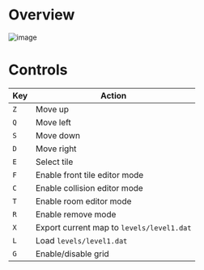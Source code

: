 # Overview

![image](https://github.com/user-attachments/assets/3651b11b-d5ce-423f-9fbf-0fdaf89d838b)

# Controls  

| Key | Action |
|-----|--------|
| `Z` | Move up |
| `Q` | Move left |
| `S` | Move down |
| `D` | Move right |
| `E` | Select tile |
| `F` | Enable front tile editor mode |
| `C` | Enable collision editor mode |
| `T` | Enable room editor mode |
| `R` | Enable remove mode |
| `X` | Export current map to `levels/level1.dat` |
| `L` | Load `levels/level1.dat` |
| `G` | Enable/disable grid |
